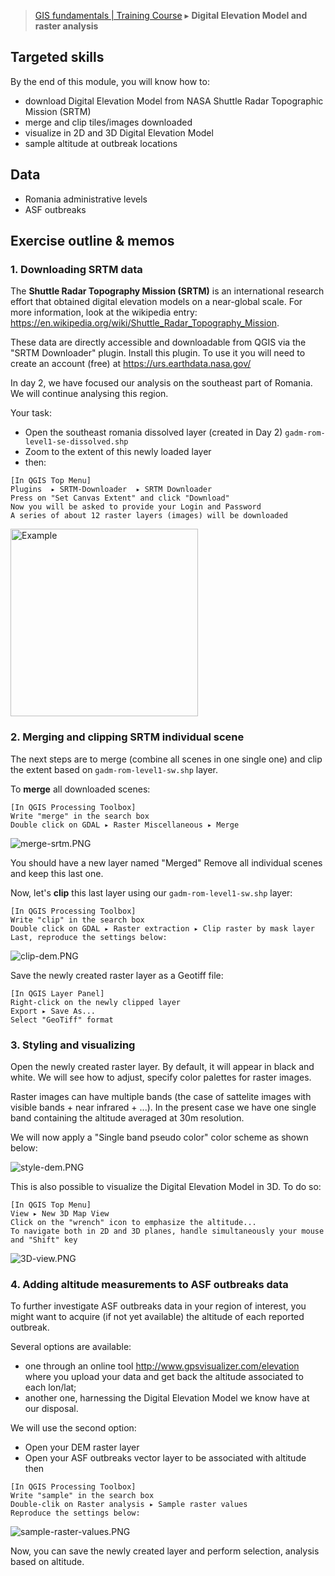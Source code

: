 > [GIS fundamentals | Training Course](agenda.md) ▸ **Digital Elevation Model and raster analysis**

## Targeted skills
By the end of this module, you will know how to:
* download Digital Elevation Model from NASA Shuttle Radar Topographic Mission (SRTM)
* merge and clip tiles/images downloaded
* visualize in 2D and 3D Digital Elevation Model
* sample altitude at outbreak locations


## Data
* Romania administrative levels
* ASF outbreaks

## Exercise outline & memos

### 1. Downloading SRTM data
The **Shuttle Radar Topography Mission (SRTM)** is an international research effort that obtained digital elevation models on a near-global scale. For more information, look at the wikipedia entry: https://en.wikipedia.org/wiki/Shuttle_Radar_Topography_Mission.

These data are directly accessible and downloadable from QGIS via the "SRTM Downloader" plugin. Install this plugin. To use it you will need to create an account (free) at https://urs.earthdata.nasa.gov/

In day 2, we have focused our analysis on the southeast part of Romania. We will continue analysing this region.

Your task:
* Open the southeast romania dissolved layer (created in Day 2) `gadm-rom-level1-se-dissolved.shp`
* Zoom to the extent of this newly loaded layer
* then:

```
[In QGIS Top Menu]
Plugins  ▸ SRTM-Downloader  ▸ SRTM Downloader
Press on "Set Canvas Extent" and click "Download"
Now you will be asked to provide your Login and Password
A series of about 12 raster layers (images) will be downloaded 
```

<img src="img/download-srtm.PNG" alt="Example" width="300">


### 2. Merging and clipping SRTM individual scene
The next steps are to merge (combine all scenes in one single one) and clip the extent based on `gadm-rom-level1-sw.shp` layer.

To **merge** all downloaded scenes:

```
[In QGIS Processing Toolbox]
Write "merge" in the search box
Double click on GDAL ▸ Raster Miscellaneous ▸ Merge
```

![merge-srtm.PNG](img/merge-srtm.PNG)

You should have a new layer named "Merged"
Remove all individual scenes and keep this last one.

Now, let's **clip** this last layer using our `gadm-rom-level1-sw.shp` layer:

```
[In QGIS Processing Toolbox]
Write "clip" in the search box
Double click on GDAL ▸ Raster extraction ▸ Clip raster by mask layer
Last, reproduce the settings below:
```

![clip-dem.PNG](img/clip-dem.PNG)

Save the newly created raster layer as a Geotiff file:
```
[In QGIS Layer Panel]
Right-click on the newly clipped layer
Export ▸ Save As...
Select "GeoTiff" format
```


### 3. Styling and visualizing

Open the newly created raster layer. By default, it will appear in black and white. We will see how to adjust, specify color palettes for raster images.

Raster images can have multiple bands (the case of sattelite images with visible bands + near infrared + ...). In the present case we have one single band containing the altitude averaged at 30m resolution. 

We will now apply a "Single band pseudo color" color scheme as shown below:

![style-dem.PNG](img/style-dem.PNG)

This is also possible to visualize the Digital Elevation Model in 3D. To do so:

```
[In QGIS Top Menu]
View ▸ New 3D Map View
Click on the "wrench" icon to emphasize the altitude...
To navigate both in 2D and 3D planes, handle simultaneously your mouse and "Shift" key
```

![3D-view.PNG](img/3D-view.PNG)


### 4. Adding altitude measurements to ASF outbreaks data
To further investigate ASF outbreaks data in your region of interest, you might want to acquire (if not yet available) the altitude of each reported outbreak.

Several options are available:
* one through an online tool http://www.gpsvisualizer.com/elevation where you upload your data and get back the altitude associated to each lon/lat;
* another one, harnessing the Digital Elevation Model we know have at our disposal.

We will use the second option:

* Open your DEM raster layer
* Open your ASF outbreaks vector layer to be associated with altitude then

```
[In QGIS Processing Toolbox]
Write "sample" in the search box
Double-clik on Raster analysis ▸ Sample raster values
Reproduce the settings below:
```
![sample-raster-values.PNG](img/sample-raster-values.PNG)

Now, you can save the newly created layer and perform selection, analysis based on altitude.
